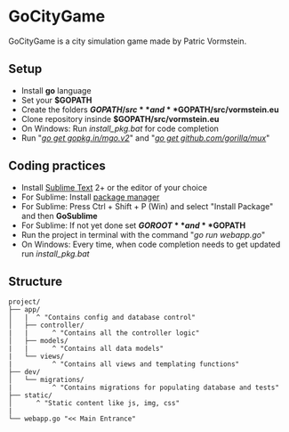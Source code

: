 GoCityGame
==============

GoCityGame is a city simulation game made by Patric Vormstein.

## Setup

 * Install **go** language
 * Set your **$GOPATH**
 * Create the folders **$GOPATH/src** and **$GOPATH/src/vormstein.eu**
 * Clone repository insinde **$GOPATH/src/vormstein.eu**
 * On Windows: Run *install_pkg.bat* for code completion
 * Run "*[go get gopkg.in/mgo.v2](https://labix.org/mgo)*" and "*[go get github.com/gorilla/mux](https://labix.org/mgo)*"
 
 
## Coding practices

 * Install [Sublime Text](http://www.sublimetext.com/) 2+ or the editor of your choice
 * For Sublime: Install [package manager](https://sublime.wbond.net/installation)
 * For Sublime: Press Ctrl + Shift + P (Win) and select "Install Package" and then **GoSublime**
 * For Sublime: If not yet done set **$GOROOT** and **$GOPATH**
 * Run the project in terminal with the command "*go run webapp.go*"
 * On Windows: Every time, when code completion needs to get updated run *install_pkg.bat*

## Structure

```
project/
├── app/
│   |  ^ "Contains config and database control"
│   ├── controller/
|   |      ^ "Contains all the controller logic"
│   ├── models/
|   |      ^ "Contains all data models"
|   └── views/
|          ^ "Contains all views and templating functions"
├── dev/
│   └── migrations/
|          ^ "Contains migrations for populating database and tests"
├── static/
│      ^ "Static content like js, img, css"
|
└── webapp.go "<< Main Entrance"
```